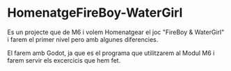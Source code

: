 # HomenatgeFireBoy-WaterGirl

Es un projecte que de M6 i volem Homenatgear el joc "FireBoy & WaterGirl" i farem el primer nivel pero amb algunes diferencies.

El farem amb Godot, ja que es el programa que utilitzarem al Modul M6 i farem servir els excercicis que hem fet.
